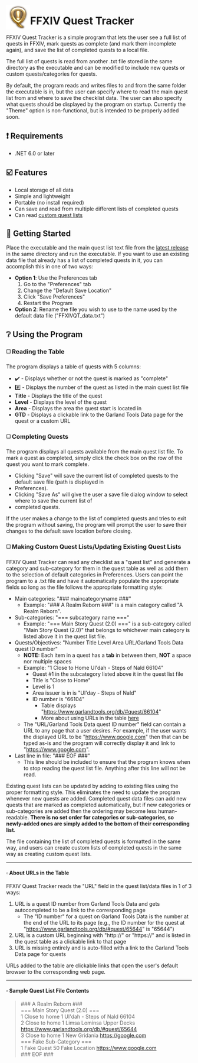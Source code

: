﻿<img style="float:left; width:65px; height:65px;"
 alt="FFXIV Quest Tracker Icon"
 src="Resources/FFXIV_Quest_Icon.png"></img>
# FFXIV Quest Tracker
[repo]: https://github.com/razephalanx/FFXIV-Quest-Tracker
[latestRelease]: https://github.com/razephalanx/FFXIV-Quest-Tracker/releases/latest

FFXIV Quest Tracker is a simple program that lets the user see a full list of quests in FFXIV,
mark quests as complete (and mark them incomplete again), and save the list of completed quests to a local file.

The full list of quests is read from another .txt file stored in the same directory as the executable
and can be modified to include new quests or custom quests/categories for quests.

By default, the program reads and writes files to and from the same folder the executable is in,
but the user can specify where to read the main quest list from and where to save the checklist data.
The user can also specify what quests should be displayed by the program on startup. Currently the
"Theme" option is non-functional, but is intended to be properly added soon.

## :exclamation: Requirements
* .NET 6.0 or later

## :ballot_box_with_check: Features
* Local storage of all data
* Simple and lightweight
* Portable (no install required)
* Can save and read from multiple different lists of completed quests
* Can read [custom quest lists](#making-custom-quest-lists/updating-existing-quest-lists)

## :triangular_flag_on_post: Getting Started
Place the executable and the main quest list text file from the [latest release][latestRelease] in the
same directory and run the executable.
If you want to use an existing data file that already has a list of completed quests in it, you
can accomplish this in one of two ways:  
* **Option 1**: Use the Preferences tab
	1) Go to the "Preferences" tab
 	2) Change the "Default Save Location"
	3) Click "Save Preferences"
	4) Restart the Program
* **Option 2**: Rename the file you wish to use to the name used by the default data file ("FFXIVQT_data.txt")

## :grey_question: Using the Program
### :white_medium_square: Reading the Table
The program displays a table of quests with 5 columns:
* :heavy_check_mark: - Displays whether or not the quest is marked as "complete"
* :hash: - Displays the number of the quest as listed in the main quest list file
* **Title** - Displays the title of the quest
* **Level** - Displays the level of the quest
* **Area** - Displays the area the quest start is located in
* **GTD** - Displays a clickable link to the Garland Tools Data page for the quest or a custom URL

### :white_medium_square: Completing Quests
The program displays all quests available from the main quest list file. To mark a quest as completed,
simply click the check box on the row of the quest you want to mark complete.  
* Clicking "Save" will save the current list of completed quests to the default save file (path is displayed in
* Preferences).
* Clicking "Save As" will give the user a save file dialog window to select where to save the current list of
* completed quests.

If the user makes a change to the list of completed quests and tries to exit the program without saving,
the program will prompt the user to save their changes to the default save location before closing.

### :white_medium_square: Making Custom Quest Lists/Updating Existing Quest Lists
FFXIV Quest Tracker can read any checklist as a "quest list" and generate a category and sub-category for
them in the quest table as well as add them to the selection of default categories in Preferences. Users can
point the program to a .txt file and have it automatically populate the appropriate fields so long as the
file follows the appropriate formatting style:
* Main categories: "### maincategoryname ###"
    * Example: "### A Realm Reborn ###" is a main category called "A Realm Reborn".
* Sub-categories: "=== subcategory name ==="
    * Example: "=== Main Story Quest (2.0) ===" is a sub-category called "Main Story Quest (2.0)" that belongs to
	whichever main category is listed above it in the quest list file.
* Quests/Objectives: "Number	Title	Level	Area	URL/Garland Tools Data quest ID number"
    * **NOTE:** Each item in a quest has a **tab** in between them, **NOT** a space nor multiple spaces
	* Example: "1	Close to Home	Ul'dah - Steps of Nald	66104"
    	* Quest #1 in the subcategory listed above it in the quest list file
		* Title is "Close to Home"
		* Level is 1
		* Area issuer is in is "Ul'day - Steps of Nald"
		* ID number is "66104"
    		* Table displays "https://www.garlandtools.org/db/#quest/66104"
			* More about using URLs in the table [here](#about-urls-in-the-table)
	* The "URL/Garland Tools Data quest ID number" field can contain a URL to any page that a user desires.
	For example, if the user wants the displayed URL to be "https://www.google.com" then that can be typed as-is
	and the program will correctly display it and link to "https://www.google.com".
* Last line in file: "### EOF ###"
    * This line should be included to ensure that the program knows when to stop reading the quest
	  list file. Anything after this line will not be read.

Existing quest lists can be updated by adding to existing files using the proper formatting style.
This eliminates the need to update the program whenever new quests are added. Completed quest data
files can add new quests that are marked as completed automatically, but if new categories or
sub-categories are added then the ordering may become less human-readable. **There is no set order
for categories or sub-categories, so newly-added ones are simply added to the bottom of their
corresponding list**.

The file containing the list of completed quests is formatted in the same way, and users can create
custom lists of completed quests in the same way as creating custom quest lists.

---
#### :white_small_square: About URLs in the Table
FFXIV Quest Tracker reads the "URL" field in the quest list/data files in 1 of 3 ways:

1. URL is a quest ID number from Garland Tools Data and gets autocompleted to be a link to the
   corresponding page
   * The "ID number" for a quest on Garland Tools Data is the number at the end of the URL to its page
   (e.g., the ID number for the quest at "https://www.garlandtools.org/db/#quest/65644" is "65644")
2. URL is a custom URL beginning with "http://" or "https://" and is listed in the quest table as a
   clickable link to that page
3. URL is missing entirely and is auto-filled with a link to the Garland Tools Data page for quests

URLs added to the table are clickable links that open the user's default browser to the corresponding
web page.

---
#### :white_small_square: Sample Quest List File Contents
> \#\#\# A Realm Reborn \#\#\#  
  === Main Story Quest (2.0) ===  
  1	Close to home	1	Ul'dah - Steps of Nald	66104  
  2	Close to home	1	Limsa Lominsa Upper Decks	<span>https://www.garlandtools.org/db/#quest/65644</span>  
  3	Close to home	1	New Gridania	<span>https://google.com</span>  
  === Fake Sub-Category ===  
  1	Fake Quest	50	Fake Location	<span>https://www.google.com</span>  
  \#\#\# EOF \#\#\#
